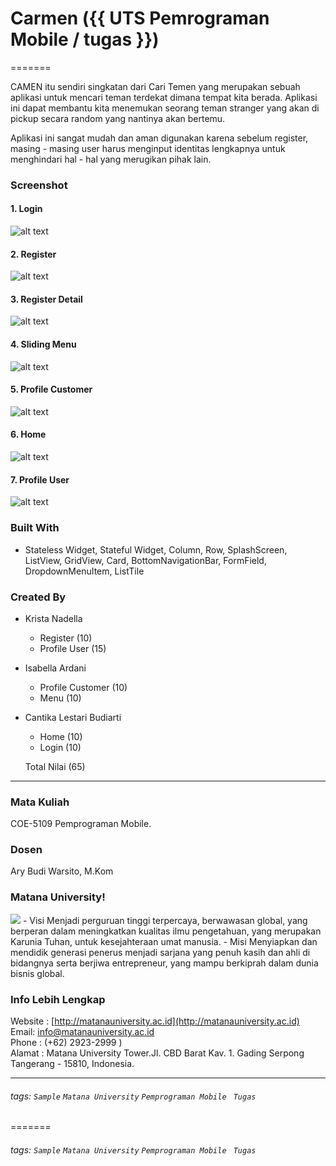 # Carmen ({{ UTS Pemrograman Mobile / tugas }})
=======

 CAMEN itu sendiri singkatan dari Cari Temen yang merupakan sebuah aplikasi untuk mencari teman terdekat dimana tempat kita berada. Aplikasi ini dapat membantu kita menemukan seorang teman stranger yang akan di pickup secara random yang nantinya akan bertemu.

Aplikasi ini sangat mudah dan aman digunakan karena sebelum register, masing - masing user harus menginput identitas lengkapnya untuk menghindari hal - hal yang merugikan pihak lain.

### Screenshot
#### 1. Login
![alt text](https://github.com/cantikalestari2/CariTeman/blob/master/screenshots/login.jpeg)
#### 2. Register
![alt text](https://github.com/cantikalestari2/CariTeman/blob/master/screenshots/register.jpeg)
#### 3. Register Detail
![alt text](https://github.com/cantikalestari2/CariTeman/blob/master/screenshots/registerdetail.jpeg)
#### 4. Sliding Menu
![alt text](https://github.com/cantikalestari2/CariTeman/blob/master/screenshots/menu.jpeg)
#### 5. Profile Customer
![alt text](https://github.com/cantikalestari2/CariTeman/blob/master/screenshots/profilecustomer.jpeg)
#### 6. Home
![alt text](https://github.com/cantikalestari2/CariTeman/blob/master/screenshots/home.jpeg)
#### 7. Profile User
![alt text](https://github.com/cantikalestari2/CariTeman/blob/master/screenshots/profileuser.jpeg)

### Built With
- Stateless Widget, Stateful Widget, Column, Row, SplashScreen, ListView, GridView, Card, BottomNavigationBar, FormField, DropdownMenuItem, ListTile

### Created By
- Krista Nadella 
    - Register (10)
    - Profile User (15)
- Isabella Ardani 
    - Profile Customer (10)
    - Menu (10)
- Cantika Lestari Budiarti 
    - Home (10)
    - Login (10)
    
    Total Nilai (65)
---
### Mata Kuliah 
COE-5109 Pemprograman Mobile. 
### Dosen
Ary Budi Warsito, M.Kom
### Matana University!
<img src="http://matanauniversity.ac.id/website_lama/images/footer/Logo_mu_foot.png" />
- Visi 
Menjadi perguruan tinggi terpercaya, berwawasan global, yang berperan dalam meningkatkan kualitas ilmu pengetahuan, yang merupakan Karunia Tuhan, untuk kesejahteraan umat manusia.
- Misi 
Menyiapkan dan mendidik generasi penerus menjadi sarjana yang penuh kasih dan ahli di bidangnya serta berjiwa entrepreneur, yang mampu berkiprah dalam dunia bisnis global.

### Info Lebih Lengkap
Website : [http://matanauniversity.ac.id](http://matanauniversity.ac.id)  
Email: [info@matanauniversity.ac.id](mailto:info@matanauniversity.ac.id)  
Phone : (+62) 2923-2999 )  
Alamat : Matana University Tower.Jl. CBD Barat Kav. 1. Gading Serpong Tangerang - 15810, Indonesia.

---

###### tags: `Sample` `Matana University` `Pemprograman Mobile ` `Tugas`
=======
###### tags: `Sample` `Matana University` `Pemprograman Mobile ` `Tugas`
